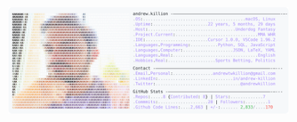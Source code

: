 <a>
  <picture>
    <source media="(prefers-color-scheme: light)" srcset="https:/raw.githubusercontent.com/AndrewKillion/AndrewKillion/main/dark_mode.svg">
    <img alt="Andrew Grant's GitHub Profile README (inspired by Andrew6rant)" src="https://raw.githubusercontent.com/AndrewKillion/AndrewKillion/main/light_mode.svg">
  </picture>
</a>
